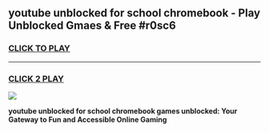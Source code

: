 
## youtube unblocked for school chromebook - Play Unblocked Gmaes & Free #r0sc6
<h3>
<a href="https://news.freeplayer.one?title=youtube_unblocked_for_school_chromebook&ref=24F">CLICK TO PLAY</a></h3>
<hr>

<h3>
<a href="https://news.freeplayer.one?title=youtube_unblocked_for_school_chromebook&ref=24F">CLICK 2 PLAY</a>
  
</h3>

<a href="https://news.freeplayer.one?title=youtube_unblocked_for_school_chromebook&ref=24F/"><img src="https://clearcache.store/games.png"></a>


**youtube unblocked for school chromebook games unblocked: Your Gateway to Fun and Accessible Online Gaming**
